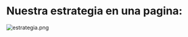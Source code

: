 # **Nuestra estrategia en una pagina:**

![estrategia.png](/Users/Shared/Area/Partners%20&%20Terceros/Terceros/CESSI/2025%20Espacio%20Innovacion%20CESSI/imgenes/estrategia.png)




